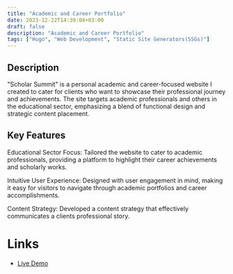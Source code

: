 ```yaml
---
title: "Academic and Career Portfolio"
date: 2023-12-22T14:39:04+03:00
draft: false
description: "Academic and Career Portfolio"
tags: ["Hugo", "Web Development", "Static Site Generators(SSGs)"]
---
```

<!-- ![Project Screenshot](images/screenshot.jpg) -->
## Description
"Scholar Summit" is a personal academic and career-focused website I created to cater for clients who want to showcase their professional journey and achievements. The site targets academic professionals and others in the educational sector, emphasizing a blend of functional design and strategic content placement.

## Key Features

Educational Sector Focus: Tailored the website to cater to academic professionals, providing a platform to highlight their career achievements and scholarly works.

Intuitive User Experience: Designed with user engagement in mind, making it easy for visitors to navigate through academic portfolios and career accomplishments.

Content Strategy: Developed a content strategy that effectively communicates a clients professional story.

# Links

- [Live Demo](https://www.scholarsummit.org/)
